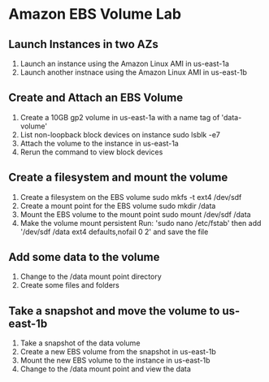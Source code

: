# Amazon EBS Volume Lab

## Launch Instances in two AZs

1. Launch an instance using the Amazon Linux AMI in us-east-1a
2. Launch another instnace using the Amazon Linux AMI in us-east-1b

## Create and Attach an EBS Volume
1. Create a 10GB gp2 volume in us-east-1a with a name tag of 'data-volume'
2. List non-loopback block devices on instance
sudo lsblk -e7
3. Attach the volume to the instance in us-east-1a
4. Rerun the command to view block devices

## Create a filesystem and mount the volume
1. Create a filesystem on the EBS volume
sudo mkfs -t ext4 /dev/sdf
2. Create a mount point for the EBS volume
sudo mkdir /data
3. Mount the EBS volume to the mount point
sudo mount /dev/sdf /data
4. Make the volume mount persistent
Run: 'sudo nano /etc/fstab' then add '/dev/sdf /data ext4 defaults,nofail 0 2' and save the file

## Add some data to the volume

1. Change to the /data mount point directory
2. Create some files and folders

## Take a snapshot and move the volume to us-east-1b

1. Take a snapshot of the data volume
2. Create a new EBS volume from the snapshot in us-east-1b
3. Mount the new EBS volume to the instance in us-east-1b
4. Change to the /data mount point and view the data
